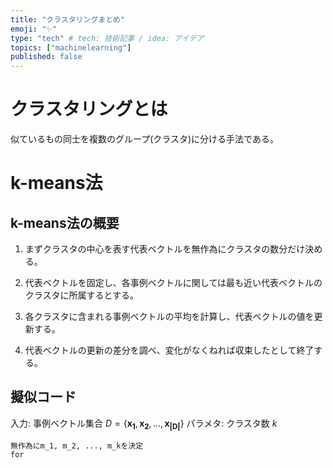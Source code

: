 ```yaml
---
title: "クラスタリングまとめ"
emoji: "✨"
type: "tech" # tech: 技術記事 / idea: アイデア
topics: ["machinelearning"]
published: false
---
```


# クラスタリングとは

似ているもの同士を複数のグループ(クラスタ)に分ける手法である。

# k-means法

## k-means法の概要

1. まずクラスタの中心を表す代表ベクトルを無作為にクラスタの数分だけ決める。

2. 代表ベクトルを固定し、各事例ベクトルに関しては最も近い代表ベクトルのクラスタに所属するとする。

3. 各クラスタに含まれる事例ベクトルの平均を計算し、代表ベクトルの値を更新する。

4. 代表ベクトルの更新の差分を調べ、変化がなくねれば収束したとして終了する。

## 擬似コード

入力: 事例ベクトル集合 $D = \{ \bm{x_1}, \bm{x_2}, ... , \bm{x_{|D|}} \}$
パラメタ: クラスタ数 $k$
```
無作為にm_1, m_2, ..., m_kを決定
for
```